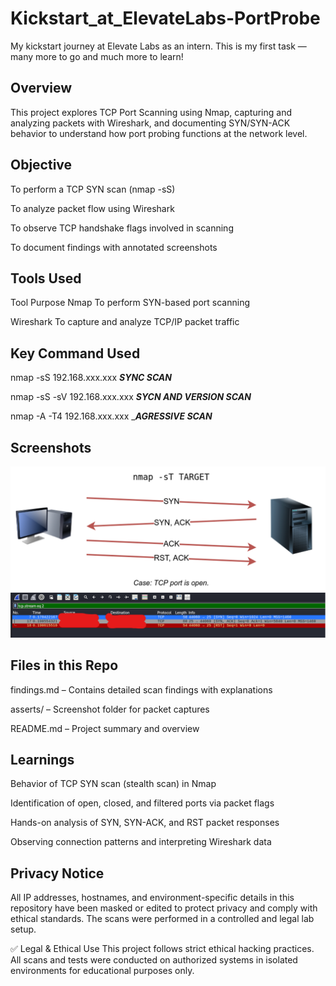 # Kickstart_at_ElevateLabs-PortProbe
My kickstart journey at Elevate Labs as an intern. This is my first task — many more to go and much more to learn!

## Overview
This project explores TCP Port Scanning using Nmap, capturing and analyzing packets with Wireshark, and documenting SYN/SYN-ACK behavior to understand how port probing functions at the network level.

## Objective
To perform a TCP SYN scan (nmap -sS)

To analyze packet flow using Wireshark

To observe TCP handshake flags involved in scanning

To document findings with annotated screenshots

## Tools Used
Tool	Purpose
Nmap          	To perform SYN-based port scanning

Wireshark	      To capture and analyze TCP/IP packet traffic

## Key Command Used  
nmap -sS 192.168.xxx.xxx       ___SYNC SCAN___

nmap -sS -sV 192.168.xxx.xxx   ___SYCN AND VERSION SCAN___

nmap -A -T4 192.168.xxx.xxx   ____AGRESSIVE SCAN___

## Screenshots
![Wireshark SYN Scan](https://github.com/WEAREJAM/Kickstart_at_ElevateLabs-PortProbe/blob/main/asserts/sample2.png?raw=true)
![Wireshark Output](https://github.com/WEAREJAM/Kickstart_at_ElevateLabs-PortProbe/blob/main/asserts/sample3.png?raw=true)

## Files in this Repo
findings.md – Contains detailed scan findings with explanations

asserts/ – Screenshot folder for packet captures

README.md – Project summary and overview

## Learnings
Behavior of TCP SYN scan (stealth scan) in Nmap

Identification of open, closed, and filtered ports via packet flags

Hands-on analysis of SYN, SYN-ACK, and RST packet responses

Observing connection patterns and interpreting Wireshark data

## Privacy Notice
All IP addresses, hostnames, and environment-specific details in this repository have been masked or edited to protect privacy and comply with ethical standards.
The scans were performed in a controlled and legal lab setup.

✅ Legal & Ethical Use
This project follows strict ethical hacking practices. All scans and tests were conducted on authorized systems in isolated environments for educational purposes only.
